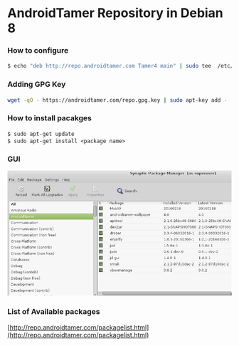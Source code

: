 # AndroidTamer Repository in Debian 8

### How to configure

```bash
$ echo "deb http://repo.androidtamer.com Tamer4 main" | sudo tee  /etc/apt/sources.list.d/repo_androidtamer_com.list
```

### Adding GPG Key

```bash
wget -qO - https://androidtamer.com/repo.gpg.key | sudo apt-key add -
```


### How to install pacakges

```
$ sudo apt-get update
$ sudo apt-get install <package name>
```

### GUI

![Synaptic screen](/images/synaptic.jpg)


### List of Available packages

[http://repo.androidtamer.com/packagelist.html](http://repo.androidtamer.com/packagelist.html)